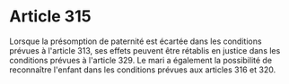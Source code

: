 # Article 315

Lorsque la présomption de paternité est écartée dans les conditions prévues à l'article 313, ses effets peuvent être rétablis en justice dans les conditions prévues à l'article 329. Le mari a également la possibilité de reconnaître l'enfant dans les conditions prévues aux articles 316 et 320.
